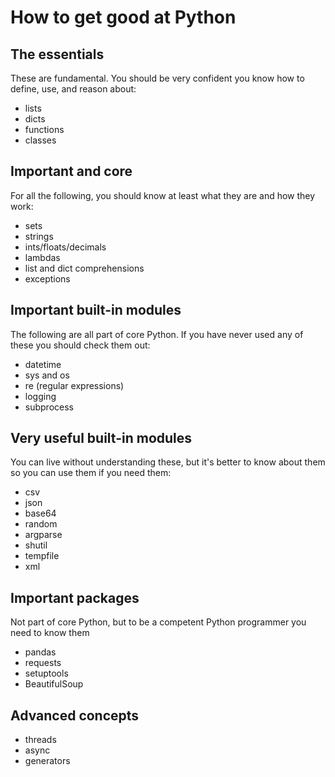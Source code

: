 # How to get good at Python

## The essentials
These are fundamental. You should be very confident you know how to define, use, and reason about:
- lists
- dicts
- functions
- classes

## Important and core
For all the following, you should know at least what they are and how they work:
- sets
- strings
- ints/floats/decimals
- lambdas
- list and dict comprehensions
- exceptions

## Important built-in modules
The following are all part of core Python. If you have never used any of these you should check them out:
- datetime
- sys and os
- re (regular expressions)
- logging
- subprocess

## Very useful built-in modules
You can live without understanding these, but it's better to know about them so you can use them if you need them:
- csv
- json
- base64
- random
- argparse
- shutil
- tempfile
- xml

## Important packages
Not part of core Python, but to be a competent Python programmer you need to know them
- pandas
- requests
- setuptools
- BeautifulSoup

## Advanced concepts
- threads
- async
- generators